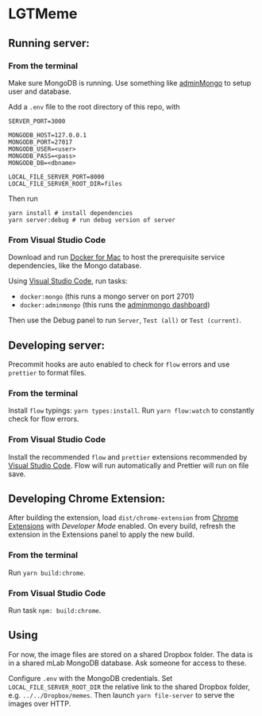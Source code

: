 # LGTMeme

## Running server:

### From the terminal

Make sure MongoDB is running. Use something like [adminMongo][adminmongo] to
setup user and database.

Add a `.env` file to the root directory of this repo, with

```
SERVER_PORT=3000

MONGODB_HOST=127.0.0.1
MONGODB_PORT=27017
MONGODB_USER=<user>
MONGODB_PASS=<pass>
MONGODB_DB=<dbname>

LOCAL_FILE_SERVER_PORT=8000
LOCAL_FILE_SERVER_ROOT_DIR=files
```

Then run

```
yarn install # install dependencies
yarn server:debug # run debug version of server
```

### From Visual Studio Code

Download and run [Docker for Mac] to host the prerequisite service dependencies, like the Mongo database.

Using [Visual Studio Code], run tasks:

* `docker:mongo` (this runs a mongo server on port 2701)
* `docker:adminmongo` (this runs the [adminmongo dashboard])

Then use the Debug panel to run `Server`, `Test (all)` or `Test (current)`.

## Developing server:

Precommit hooks are auto enabled to check for `flow` errors and use `prettier`
to format files.

### From the terminal

Install `flow` typings: `yarn types:install`. Run `yarn flow:watch` to
constantly check for flow errors.

### From Visual Studio Code

Install the recommended `flow` and `prettier` extensions recommended by [Visual Studio Code]. Flow will run automatically and Prettier will run on file save.

## Developing Chrome Extension:

After building the extension, load `dist/chrome-extension` from [Chrome Extensions] with _Developer Mode_ enabled. On every build, refresh the extension in the Extensions panel to apply the new build.

### From the terminal

Run `yarn build:chrome`.

### From Visual Studio Code

Run task `npm: build:chrome`.

## Using

For now, the image files are stored on a shared Dropbox folder. The data is in
a shared mLab MongoDB database. Ask someone for access to these.

Configure `.env` with the MongoDB credentials. Set `LOCAL_FILE_SERVER_ROOT_DIR`
the relative link to the shared Dropbox folder, e.g. `../../Dropbox/memes`. Then
launch `yarn file-server` to serve the images over HTTP.

[adminmongo]: https://github.com/mrvautin/adminMongo
[docker for mac]: https://store.docker.com/editions/community/docker-ce-desktop-mac
[visual studio code]: https://code.visualstudio.com
[adminmongo dashboard]: http://localhost:1234/app/lgtmeme
[chrome extensions]: chrome://extensions/
